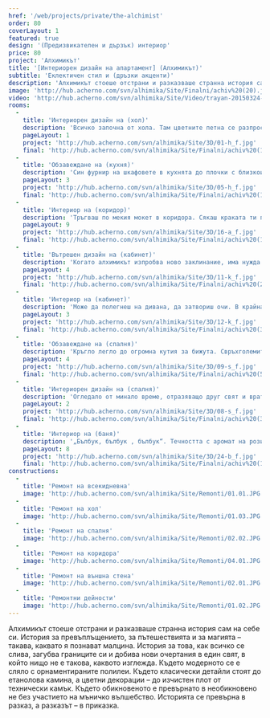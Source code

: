 ```yaml
---
href: '/web/projects/private/the-alchimist'
order: 80
coverLayout: 1
featured: true
design: '(Предизвикателен и дързък) интериор'
price: 80
project: 'Алхимикът'
title: '[Интериорен дизайн на апартамент] (Алхимикът)'
subtitle: 'Еклектичен стил и (дръзки акценти)'
description: 'Алхимикът стоеше отстрани и разказваше странна история сам на себе си. История за превъплъщението, за пътешествията и за магията – такава, каквато я познават малцина. История за това, как всичко се слива, загубва границите си и добива нови очертания в един свят, в който нищо не е такова, каквото изглежда.'
image: 'http://hub.acherno.com/svn/alhimika/Site/Finalni/achiv%20(20).jpg'
video: 'http://hub.acherno.com/svn/alhimika/Site/Video/trayan-20150324-hd.mp4'
rooms:
  -
    title: 'Интериорен дизайн на (хол)'
    description: 'Всичко започна от хола. Там цветните петна се разпростираха като капки боя по акварелна хартия, бавно пълзящи във всички посоки.'
    pageLayout: 1
    project: 'http://hub.acherno.com/svn/alhimika/Site/3D/01-h_f.jpg'
    final: 'http://hub.acherno.com/svn/alhimika/Site/Finalni/achiv%20(16).jpg'
  -
    title: 'Обзавеждане на (кухня)'
    description: 'Син фурнир на шкафовете в кухнята до плочки с близкоизточни мотиви. Бели плочки за гръб и бял технически камък за плот до столове с ярки цветни шарки. Под, омаслен в топло кафяво, до мебели в цвят слонова кост. Смесица, еклектика и алхимия'
    pageLayout: 3
    project: 'http://hub.acherno.com/svn/alhimika/Site/3D/05-h_f.jpg'
    final: 'http://hub.acherno.com/svn/alhimika/Site/Finalni/achiv%20(18).jpg'
  -
    title: 'Интериор на (коридор)'
    description: 'Тръгваш по мекия мокет в коридора. Сякаш краката ти потъват в мека майска трева. Минаваш покрай снимките с надничащи от тях познати усмихнати лица и продължаваш покрай големия бял гардероб, от който лесно и бързо избираш подходящите дрехи за всеки повод.'
    pageLayout: 9
    project: 'http://hub.acherno.com/svn/alhimika/Site/3D/16-a_f.jpg'
    final: 'http://hub.acherno.com/svn/alhimika/Site/Finalni/achiv%20(12).jpg'
  -
    title: 'Вътрешен дизайн на (кабинет)'
    description: 'Когато алхимикът изпробва ново заклинание, има нужда от спокойствие. Има нужда да съсредоточи цялото си внимание и да подреди всичките си мисли. Да превръщаш разни неща от едно в друго не е никак лесна работа. Нещо може да се обърка.'
    pageLayout: 4
    project: 'http://hub.acherno.com/svn/alhimika/Site/3D/11-k_f.jpg'
    final: 'http://hub.acherno.com/svn/alhimika/Site/Finalni/achiv%20(2).jpg'
  -
    title: 'Интериор на (кабинет)'
    description: 'Може да полегнеш на дивана, да затвориш очи. В крайна сметка това си е твоят кабинет, защо да не поспиш малко, преди отново да се захванеш с работа?'
    pageLayout: 3
    project: 'http://hub.acherno.com/svn/alhimika/Site/3D/12-k_f.jpg'
    final: 'http://hub.acherno.com/svn/alhimika/Site/Finalni/achiv%20(3).jpg'
  -
    title: 'Обзавеждане на (спалня)'
    description: 'Кръгло легло до огромна кутия за бижута. Свръхголемите копчета, останали от роклята на голямата Алиса, сега служещи за закачалки, си стоят мирно и тихо на стената.'
    pageLayout: 4
    project: 'http://hub.acherno.com/svn/alhimika/Site/3D/09-s_f.jpg'
    final: 'http://hub.acherno.com/svn/alhimika/Site/Finalni/achiv%20(5).jpg'
  -
    title: 'Интериорен дизайн на (спалня)'
    description: 'Огледало от минало време, отразяващо друг свят и врата към него. Излизаш и се оглеждаш, а после отново го скриваш зад тюркоазените капаци, сякаш откраднати от венецианска къща. Всичко изглежда някак сюрреалистично, извадено от нечий сън. Дали е сън или реалност, някой може ли да каже?'
    pageLayout: 2
    project: 'http://hub.acherno.com/svn/alhimika/Site/3D/08-s_f.jpg'
    final: 'http://hub.acherno.com/svn/alhimika/Site/Finalni/achiv%20(3b).jpg'
  -
    title: 'Интериор на (баня)'
    description: '„Бълбук, бълбук , бълбук“. Течността с аромат на рози беше пълна с малки балончета въздух, раздробяващи я на хиляди кръгли светове. Някои по-малки, други по-големи. Те се издигаха, после полепваха по стената, побеляваха и се вкаменяваха върху нея. Така се получи тази баня. Това беше един от опитите на алхимика да превърне една градина с божури първо в сини рози, после сините рози – в захарен памук с вкус на рози. Захарен памук може  и  да не се получи, но пък стана чудна баня.'
    pageLayout: 8
    project: 'http://hub.acherno.com/svn/alhimika/Site/3D/24-b_f.jpg'
    final: 'http://hub.acherno.com/svn/alhimika/Site/Finalni/achiv%20(11b).jpg'
constructions:
  -
    title: 'Ремонт на всекидневна'
    image: 'http://hub.acherno.com/svn/alhimika/Site/Remonti/01.01.JPG'
  -
    title: 'Ремонт на хол'
    image: 'http://hub.acherno.com/svn/alhimika/Site/Remonti/01.03.JPG'
  -
    title: 'Ремонт на спалня'
    image: 'http://hub.acherno.com/svn/alhimika/Site/Remonti/02.02.JPG'
  -
    title: 'Ремонт на коридора'
    image: 'http://hub.acherno.com/svn/alhimika/Site/Remonti/04.01.JPG'
  -
    title: 'Ремонт на външна стена'
    image: 'http://hub.acherno.com/svn/alhimika/Site/Remonti/02.01.JPG'
  -
    title: 'Ремонтни дейности'
    image: 'http://hub.acherno.com/svn/alhimika/Site/Remonti/01.02.JPG'
---
```

Алхимикът стоеше отстрани и разказваше странна история сам на себе си. История за превъплъщението, за пътешествията и за магията – такава, каквато я познават малцина. История за това, как всичко се слива, загубва границите си и добива нови очертания в един свят, в който нищо не е такова, каквото изглежда. Където модерното се е сляло с орнаментираните полилеи. Където класически детайли стоят до етанолова камина, а цветни декорации – до изчистен плот от технически камък. Където обикновеното е превърнато в необикновено не без участието на мъничко вълшебство. Историята се превърна в разказ, а разказът – в приказка.
